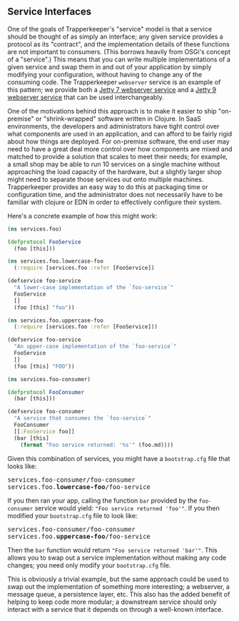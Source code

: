 ## Service Interfaces

One of the goals of Trapperkeeper's "service" model is that a service should be thought of as simply an interface; any given service provides a protocol as its "contract", and the implementation details of these functions are not important to consumers.  (This borrows heavily from OSGi's concept of a "service".)  This means that you can write multiple implementations of a given service and swap them in and out of your application by simply modifying your configuration, without having to change any of the consuming code.  The Trapperkeeper `webserver` service is an example of this pattern; we provide both a [Jetty 7 webserver service](https://github.com/puppetlabs/trapperkeeper-webserver-jetty7) and a [Jetty 9 webserver service](https://github.com/puppetlabs/trapperkeeper-webserver-jetty9) that can be used interchangeably.

One of the motivations behind this approach is to make it easier to ship "on-premise" or "shrink-wrapped" software written in Clojure.  In SaaS environments, the developers and administrators have tight control over what components are used in an application, and can afford to be fairly rigid about how things are deployed.  For on-premise software, the end user may need to have a great deal more control over how components are mixed and matched to provide a solution that scales to meet their needs; for example, a small shop may be able to run 10 services on a single machine without approaching the load capacity of the hardware, but a slightly larger shop might need to separate those services out onto multiple machines.  Trapperkeeper provides an easy way to do this at packaging time or configuration time, and the administrator does not necessarily have to be familiar with clojure or EDN in order to effectively configure their system.

Here's a concrete example of how this might work:

```clj
(ns services.foo)

(defprotocol FooService
  (foo [this]))

(ns services.foo.lowercase-foo
  (:require [services.foo :refer [FooService])

(defservice foo-service
  "A lower-case implementation of the `foo-service`"
  FooService
  []
  (foo [this] "foo"))

(ns services.foo.uppercase-foo
  (:require [services.foo :refer [FooService]))

(defservice foo-service
  "An upper-case implementation of the `foo-service`"
  FooService
  []
  (foo [this] "FOO"))

(ns services.foo-consumer)

(defprotocol FooConsumer
  (bar [this]))

(defservice foo-consumer
  "A service that consumes the `foo-service`"
  FooConsumer
  [[:FooService foo]]
  (bar [this]
    (format "Foo service returned: '%s'" (foo.md))))
```

Given this combination of services, you might have a `bootstrap.cfg` file that looks like:

<pre>
services.foo-consumer/foo-consumer
services.foo.<strong>lowercase-foo</strong>/foo-service
</pre>

If you then ran your app, calling the function `bar` provided by the `foo-consumer` service would yield: `"Foo service returned 'foo'"`.  If you then modified your `bootstrap.cfg` file to look like:

<pre>
services.foo-consumer/foo-consumer
services.foo.<strong>uppercase-foo</strong>/foo-service
</pre>

Then the `bar` function would return `"Foo service returned 'bar'"`.  This allows you to swap out a service implementation without making any code changes; you need only modify your `bootstrap.cfg` file.

This is obviously a trivial example, but the same approach could be used to swap out the implementation of something more interesting; a webserver, a message queue, a persistence layer, etc.  This also has the added benefit of helping to keep code more modular; a downstream service should only interact with a service that it depends on through a well-known interface.
